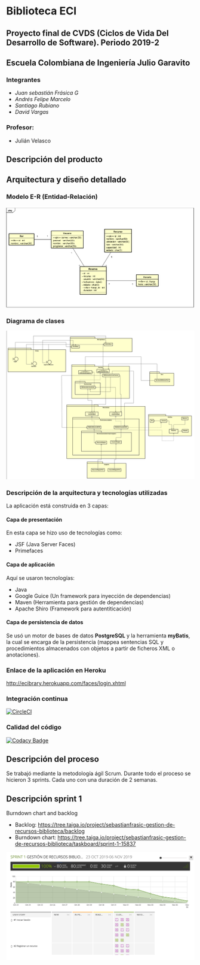 # Biblioteca ECI
## Proyecto final de CVDS (Ciclos de Vida Del Desarrollo de Software). Periodo 2019-2
## Escuela Colombiana de Ingeniería Julio Garavito

### Integrantes

+  *Juan sebastián Frásica G*
+  *Andrés Felipe Marcelo*
+  *Santiago Rubiano*
+  *David Vargas*

### Profesor:
* Julián Velasco


## Descripción del producto

## Arquitectura y diseño detallado

### Modelo E-R (Entidad-Relación)
![ER](https://github.com/CVDS-ECI/ECI-Biblioteca/blob/master/img/EntidadRelacion.png)

### Diagrama de clases
![Diagrama-de-clases-sprint-1-y-2](https://github.com/CVDS-ECI/ECI-Biblioteca/blob/master/img/Diagrama_de_clases.png)

### Descripción de la arquitectura y tecnologías utilizadas
La aplicación está construida en 3 capas:
#### Capa de presentación
En esta capa se hizo uso de tecnologías como:
* JSF (Java Server Faces)
* Primefaces


#### Capa de aplicación
Aquí se usaron tecnologías:
* Java
* Google Guice (Un framework para inyección de dependencias)
* Maven (Herramienta para gestión de dependencias)
* Apache Shiro (Framework para autentiticación)

#### Capa de persistencia de datos
Se usó un motor de bases de datos **PostgreSQL** y la herramienta **myBatis**, la cual se encarga de la persistencia (mappea sentencias SQL y procedimientos almacenados con objetos a partir de ficheros XML o anotaciones).

### Enlace de la aplicación en Heroku
http://ecibrary.herokuapp.com/faces/login.xhtml

### Integración continua
[![CircleCI](https://circleci.com/gh/CVDS-ECI/ECI-Biblioteca.svg?style=svg)](https://circleci.com/gh/CVDS-ECI/ECI-Biblioteca)

### Calidad del código
[![Codacy Badge](https://api.codacy.com/project/badge/Grade/64ad0e4484824d6ab2794f5535063e6f)](https://www.codacy.com/manual/sebastianfrasic/ECI-Biblioteca?utm_source=github.com&amp;utm_medium=referral&amp;utm_content=CVDS-ECI/ECI-Biblioteca&amp;utm_campaign=Badge_Grade)

## Descripción del proceso
Se trabajó mediante la metodología ágil Scrum. Durante todo el proceso se hicieron 3 sprints. Cada uno con una duración de 2 semanas.

## Descripción sprint 1

Burndown chart and backlog

* Backlog: https://tree.taiga.io/project/sebastianfrasic-gestion-de-recursos-biblioteca/backlog
* Burndown chart: https://tree.taiga.io/project/sebastianfrasic-gestion-de-recursos-biblioteca/taskboard/sprint-1-15837

![Burndown chart and backlog sprint 1](https://github.com/CVDS-ECI/ECI-Biblioteca/blob/master/img/BURNDOWN%20CHART%20AND%20BACKLOG%20SPRINT%201.png)



